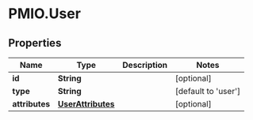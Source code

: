 # PMIO.User

## Properties
Name | Type | Description | Notes
------------ | ------------- | ------------- | -------------
**id** | **String** |  | [optional] 
**type** | **String** |  | [default to &#39;user&#39;]
**attributes** | [**UserAttributes**](UserAttributes.md) |  | [optional] 


